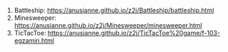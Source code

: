 1. Battleship: https://anusianne.github.io/z2j/Battleship/battleship.html
2. Minesweeper: https://anusianne.github.io/z2j/Minesweeper/minesweeper.html
3. TicTacToe: https://anusianne.github.io/z2j/TicTacToe%20game/f-103-egzamin.html
